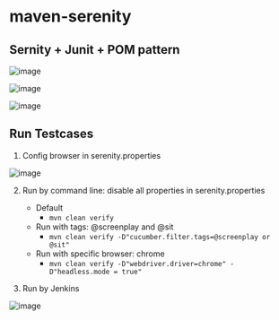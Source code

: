 # maven-serenity

## Sernity + Junit + POM pattern

![image](https://user-images.githubusercontent.com/67543695/215646466-eeb4a1e5-47e9-429a-baa5-3cb3b5f3e7cc.png)

![image](https://user-images.githubusercontent.com/67543695/215646713-3835c234-88fc-4fed-8c08-a65d035a96f4.png)

![image](https://user-images.githubusercontent.com/67543695/215647495-2412156c-5bb0-43e8-b62e-dcf9e7c140a0.png)

## Run Testcases
1. Config browser in serenity.properties

![image](https://user-images.githubusercontent.com/67543695/215641544-37012d9d-ba31-471e-aa04-21163a134291.png)

2. Run by command line: disable all properties in serenity.properties
   
   - Default 
     - `mvn clean verify`
   - Run with tags: @screenplay and @sit
     - `mvn clean verify -D"cucumber.filter.tags=@screenplay or @sit"`
   - Run with specific browser: chrome
     - `mvn clean verify -D"webdriver.driver=chrome" -D"headless.mode = true"`
    
3. Run by Jenkins

![image](https://user-images.githubusercontent.com/67543695/215655547-24998b16-d919-4a98-8fb1-113c4953b1db.png)
